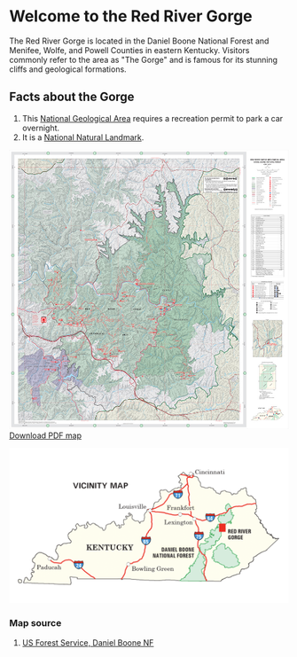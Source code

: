 # Welcome to the Red River Gorge

The Red River Gorge is located in the Daniel Boone National Forest and Menifee, Wolfe, and Powell Counties in eastern Kentucky. Visitors commonly refer to the area as "The Gorge" and is famous for its stunning cliffs and geological formations. 

## Facts about the Gorge

1. This [National Geological Area](https://www.fs.usda.gov/detail/dbnf/specialplaces/?cid=stelprdb5345319) requires a recreation permit to park a car overnight.
2. It is a [National Natural Landmark](https://www.nps.gov/subjects/nnlandmarks/site.htm?Site=RERI-KY).

![Preview of large map](graphics/USFS_map_preview.jpg)    
[Download PDF map](https://www.fs.usda.gov/Internet/FSE_DOCUMENTS/stelprdb5364326.pdf)

![Become Happiness](graphics/USFS_vicinity_map.png)



### Map source
1. [US Forest Service, Daniel Boone NF](https://www.fs.usda.gov/detail/dbnf/specialplaces/?cid=stelprdb5345319)